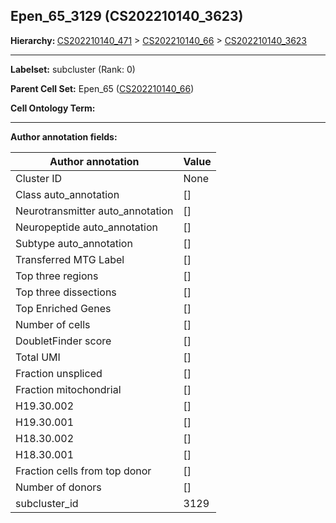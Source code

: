 ## Epen_65_3129 (CS202210140_3623)
<b>Hierarchy: </b>
[CS202210140_471](https://purl.brain-bican.org/taxonomy/CS202210140#CS202210140_471) >
[CS202210140_66](https://purl.brain-bican.org/taxonomy/CS202210140#CS202210140_66) >
[CS202210140_3623](https://purl.brain-bican.org/taxonomy/CS202210140#CS202210140_3623)

---


**Labelset:** subcluster (Rank: 0)

**Parent Cell Set:** Epen_65 ([CS202210140_66](https://purl.brain-bican.org/taxonomy/CS202210140#CS202210140_66))



**Cell Ontology Term:** 

[MARKER GENES.]: #


---

[TRANSFERRED ANNOTATIONS.]: #


[AUTHOR ANNOTATION FIELDS.]: #


**Author annotation fields:**

| Author annotation | Value |
|-------------------|-------|
|Cluster ID|None|
|Class auto_annotation|[]|
|Neurotransmitter auto_annotation|[]|
|Neuropeptide auto_annotation|[]|
|Subtype auto_annotation|[]|
|Transferred MTG Label|[]|
|Top three regions|[]|
|Top three dissections|[]|
|Top Enriched Genes|[]|
|Number of cells|[]|
|DoubletFinder score|[]|
|Total UMI|[]|
|Fraction unspliced|[]|
|Fraction mitochondrial|[]|
|H19.30.002|[]|
|H19.30.001|[]|
|H18.30.002|[]|
|H18.30.001|[]|
|Fraction cells from top donor|[]|
|Number of donors|[]|
|subcluster_id|3129|
